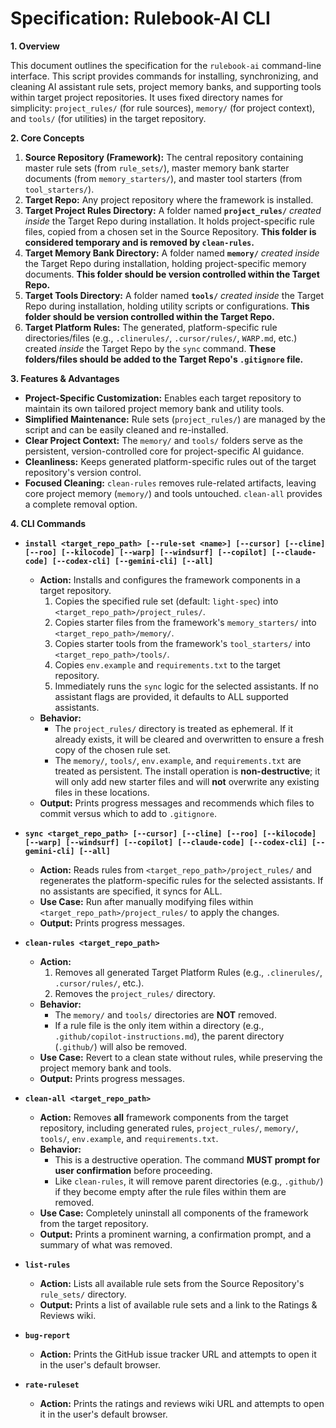 # Specification: Rulebook-AI CLI

**1. Overview**

This document outlines the specification for the `rulebook-ai` command-line interface. This script provides commands for installing, synchronizing, and cleaning AI assistant rule sets, project memory banks, and supporting tools within target project repositories. It uses fixed directory names for simplicity: `project_rules/` (for rule sources), `memory/` (for project context), and `tools/` (for utilities) in the target repository.

**2. Core Concepts**

1.  **Source Repository (Framework):** The central repository containing master rule sets (from `rule_sets/`), master memory bank starter documents (from `memory_starters/`), and master tool starters (from `tool_starters/`).
2.  **Target Repo:** Any project repository where the framework is installed.
3.  **Target Project Rules Directory:** A folder named **`project_rules/`** *created inside* the Target Repo during installation. It holds project-specific rule files, copied from a chosen set in the Source Repository. **This folder is considered temporary and is removed by `clean-rules`.**
4.  **Target Memory Bank Directory:** A folder named **`memory/`** *created inside* the Target Repo during installation, holding project-specific memory documents. **This folder should be version controlled within the Target Repo.**
5.  **Target Tools Directory:** A folder named **`tools/`** *created inside* the Target Repo during installation, holding utility scripts or configurations. **This folder should be version controlled within the Target Repo.**
6.  **Target Platform Rules:** The generated, platform-specific rule directories/files (e.g., `.clinerules/`, `.cursor/rules/`, `WARP.md`, etc.) created *inside* the Target Repo by the `sync` command. **These folders/files should be added to the Target Repo's `.gitignore` file.**

**3. Features & Advantages**

*   **Project-Specific Customization:** Enables each target repository to maintain its own tailored project memory bank and utility tools.
*   **Simplified Maintenance:** Rule sets (`project_rules/`) are managed by the script and can be easily cleaned and re-installed.
*   **Clear Project Context:** The `memory/` and `tools/` folders serve as the persistent, version-controlled core for project-specific AI guidance.
*   **Cleanliness:** Keeps generated platform-specific rules out of the target repository's version control.
*   **Focused Cleaning:** `clean-rules` removes rule-related artifacts, leaving core project memory (`memory/`) and tools untouched. `clean-all` provides a complete removal option.

**4. CLI Commands**

*   **`install <target_repo_path> [--rule-set <name>] [--cursor] [--cline] [--roo] [--kilocode] [--warp] [--windsurf] [--copilot] [--claude-code] [--codex-cli] [--gemini-cli] [--all]`**
    *   **Action:** Installs and configures the framework components in a target repository.
        1.  Copies the specified rule set (default: `light-spec`) into `<target_repo_path>/project_rules/`.
        2.  Copies starter files from the framework's `memory_starters/` into `<target_repo_path>/memory/`.
        3.  Copies starter tools from the framework's `tool_starters/` into `<target_repo_path>/tools/`.
        4.  Copies `env.example` and `requirements.txt` to the target repository.
        5.  Immediately runs the `sync` logic for the selected assistants. If no assistant flags are provided, it defaults to ALL supported assistants.
    *   **Behavior:**
        *   The `project_rules/` directory is treated as ephemeral. If it already exists, it will be cleared and overwritten to ensure a fresh copy of the chosen rule set.
        *   The `memory/`, `tools/`, `env.example`, and `requirements.txt` are treated as persistent. The install operation is **non-destructive**; it will only add new starter files and will **not** overwrite any existing files in these locations.
    *   **Output:** Prints progress messages and recommends which files to commit versus which to add to `.gitignore`.

*   **`sync <target_repo_path> [--cursor] [--cline] [--roo] [--kilocode] [--warp] [--windsurf] [--copilot] [--claude-code] [--codex-cli] [--gemini-cli] [--all]`**
    *   **Action:** Reads rules from `<target_repo_path>/project_rules/` and regenerates the platform-specific rules for the selected assistants. If no assistants are specified, it syncs for ALL.
    *   **Use Case:** Run after manually modifying files within `<target_repo_path>/project_rules/` to apply the changes.
    *   **Output:** Prints progress messages.

*   **`clean-rules <target_repo_path>`**
    *   **Action:**
        1.  Removes all generated Target Platform Rules (e.g., `.clinerules/`, `.cursor/rules/`, etc.).
        2.  Removes the `project_rules/` directory.
    *   **Behavior:**
        *   The `memory/` and `tools/` directories are **NOT** removed.
        *   If a rule file is the only item within a directory (e.g., `.github/copilot-instructions.md`), the parent directory (`.github/`) will also be removed.
    *   **Use Case:** Revert to a clean state without rules, while preserving the project memory bank and tools.
    *   **Output:** Prints progress messages.

*   **`clean-all <target_repo_path>`**
    *   **Action:** Removes **all** framework components from the target repository, including generated rules, `project_rules/`, `memory/`, `tools/`, `env.example`, and `requirements.txt`.
    *   **Behavior:**
        *   This is a destructive operation. The command **MUST prompt for user confirmation** before proceeding.
        *   Like `clean-rules`, it will remove parent directories (e.g., `.github/`) if they become empty after the rule files within them are removed.
    *   **Use Case:** Completely uninstall all components of the framework from the target repository.
    *   **Output:** Prints a prominent warning, a confirmation prompt, and a summary of what was removed.

*   **`list-rules`**
    *   **Action:** Lists all available rule sets from the Source Repository's `rule_sets/` directory.
    *   **Output:** Prints a list of available rule sets and a link to the Ratings & Reviews wiki.

*   **`bug-report`**
    *   **Action:** Prints the GitHub issue tracker URL and attempts to open it in the user's default browser.

*   **`rate-ruleset`**
    *   **Action:** Prints the ratings and reviews wiki URL and attempts to open it in the user's default browser.